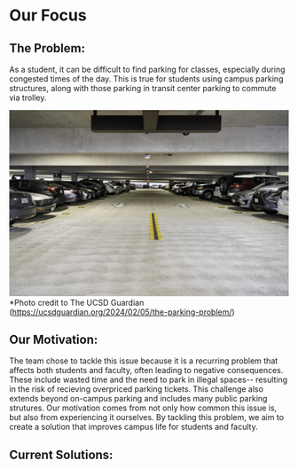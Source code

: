 # Our Focus

## The Problem:

As a student, it can be difficult to find parking for classes, especially during congested times of the day. This is true for students using campus parking structures, along with those parking in transit center parking to commute via trolley.


![Image of full parking structure](source/parking_structure.jpg)
*Photo credit to The UCSD Guardian (https://ucsdguardian.org/2024/02/05/the-parking-problem/)





## Our Motivation:

The team chose to tackle this issue because it is a recurring problem that affects both students and faculty, often leading to negative consequences. These include wasted time and the need to park in illegal spaces-- resulting in the risk of recieving overpriced parking tickets. This challenge also extends beyond on-campus parking and includes many public parking strutures. Our motivation comes from not only how common this issue is, but also from experiencing it ourselves. By tackling this problem, we aim to create a solution that improves campus life for students and faculty.

## Current Solutions:
